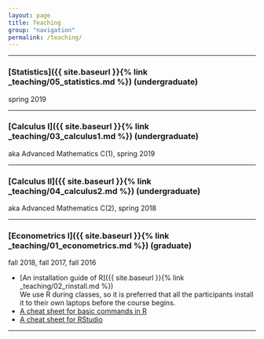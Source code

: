 ```yaml
---
layout: page
title: Teaching
group: "navigation"
permalink: /teaching/
---
```


---
### [Statistics]({{ site.baseurl }}{% link _teaching/05_statistics.md %}) (undergraduate)
spring 2019

---
### [Calculus I]({{ site.baseurl }}{% link _teaching/03_calculus1.md %}) (undergraduate)
aka Advanced Mathematics C(1), spring 2019

---
### [Calculus II]({{ site.baseurl }}{% link _teaching/04_calculus2.md %}) (undergraduate)
aka Advanced Mathematics C(2), spring 2018

---
### [Econometrics I]({{ site.baseurl }}{% link _teaching/01_econometrics.md %}) (graduate)
fall 2018, fall 2017, fall 2016

* [An installation guide of R]({{ site.baseurl }}{% link _teaching/02_rinstall.md %})   
  We use R during classes, so it is preferred that all the participants install it to their own laptops before the course begins.
* [A cheat sheet for basic commands in R](http://github.com/rstudio/cheatsheets/raw/master/base-r.pdf)
* [A cheat sheet for RStudio](https://github.com/rstudio/cheatsheets/raw/master/rstudio-ide.pdf)

---
